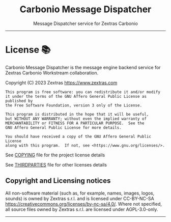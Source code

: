 <!--
SPDX-FileCopyrightText: 2023 Zextras <https://www.zextras.com>
SPDX-License-Identifier: AGPL-3.0-only
-->

<div align="center">
  <h1>Carbonio Message Dispatcher</h1>
</div>

<div align="center">
  Message Dispatcher service for Zextras Carbonio  
</div>

***

# License 📚

Carbonio Message Dispatcher is the message engine backend service for Zextras
Carbonio Workstream collaboration.

Copyright (C) 2023 Zextras <https://www.zextras.com>

    This program is free software: you can redistribute it and/or modify
    it under the terms of the GNU Affero General Public License as published by
    the Free Software Foundation, version 3 only of the License.

    This program is distributed in the hope that it will be useful,
    but WITHOUT ANY WARRANTY; without even the implied warranty of
    MERCHANTABILITY or FITNESS FOR A PARTICULAR PURPOSE.  See the
    GNU Affero General Public License for more details.

    You should have received a copy of the GNU Affero General Public License
    along with this program.  If not, see <https://www.gnu.org/licenses/>.

See [COPYING](COPYING) file for the project license details

See [THIRDPARTIES](THIRDPARTIES) file for other licenses details

## Copyright and Licensing notices

All non-software material (such as, for example, names, images, logos,
sounds) is owned by Zextras s.r.l. and is licensed under CC-BY-NC-SA
https://creativecommons.org/licenses/by-nc-sa/4.0/.
Where not specified, all source files owned by Zextras s.r.l. are licensed
under AGPL-3.0-only.

***